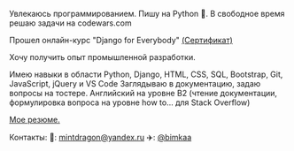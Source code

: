 

Увлекаюсь программированием. Пишу на Python 🐍. В свободное время решаю задачи на codewars.com

Прошел онлайн-курс "Django for Everybody" [(Сертификат)](https://coursera.org/share/b536b108e4191fadfb5bb9fa5ac471a8)

Хочу получить опыт промышленной разработки.

Имею навыки в области Python, Django, HTML, CSS, SQL, Bootstrap, Git, JavaScript, jQuery и VS Code Заглядываю в документацию, задаю вопросы на тостере. Английский на уровне B2 (чтение документации, формулировка вопроса на уровне how to... для Stack Overflow)

[Мое резюме.](https://hh.ru/resume/337f62e0ff091ed12e0039ed1f367836764774)

Контакты:
📧: [mintdragon@yandex.ru](mailto:mintdragon@yandex.ru)
✈️: [@bimkaa](https://t.me/bimkaa)

